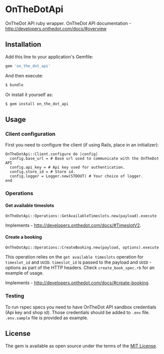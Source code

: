 # OnTheDotApi
OnTheDot API ruby wrapper. OnTheDot API documentation - http://developers.onthedot.com/docs/#overview

## Installation
Add this line to your application's Gemfile:

```ruby
gem 'on_the_dot_api'
```

And then execute:
```bash
$ bundle
```

Or install it yourself as:
```bash
$ gem install on_the_dot_api
```

## Usage

### Client configuration

First you need to configure the client (if using Rails, place in an initializer):
```
OnTheDotApi::Client.configure do |config|
  config.base_url = # Base url used to communicate with the OnTheDot API
  config.api_key = # Api key used for authentication.
  config.store_id = # Store id.
  config.logger = Logger.new(STDOUT) # Your choice of logger.
end
```

### Operations

#### Get available timeslots

```
OnTheDotApi::Operations::GetAvailableTimeslots.new(payload).execute
```

Implements - http://developers.onthedot.com/docs/#TimeslotV2.

#### Create a booking

```
OnTheDotApi::Operations::CreateBooking.new(payload, options).execute
```

This operation relies on the `get available timeslots` operation for `timeslot_id` and `UUID`. `timeslot_id` is passed to the payload and `UUID` - options as part of the HTTP headers. Check `create_book_spec.rb` for an example of usage.

Implements - http://developers.onthedot.com/docs/#create-booking.

### Testing

To run rspec specs you need to have OnTheDot API sandbox credentials (Api key and shop id). Those credentials should be added to `.env` file. `.env.sample` file is provided as example.

## License
The gem is available as open source under the terms of the [MIT License](http://opensource.org/licenses/MIT).
